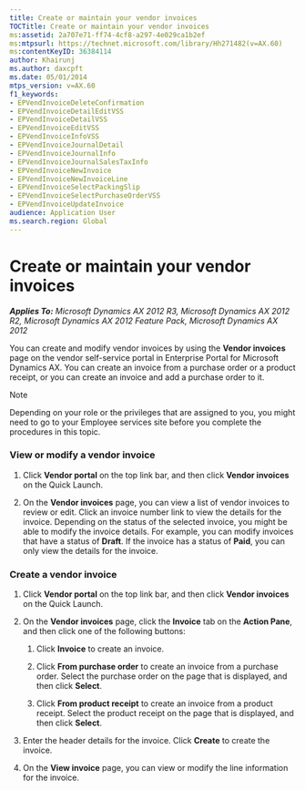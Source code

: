 ```yaml
---
title: Create or maintain your vendor invoices
TOCTitle: Create or maintain your vendor invoices
ms:assetid: 2a707e71-ff74-4cf8-a297-4e029ca1b2ef
ms:mtpsurl: https://technet.microsoft.com/library/Hh271482(v=AX.60)
ms:contentKeyID: 36384114
author: Khairunj
ms.author: daxcpft
ms.date: 05/01/2014
mtps_version: v=AX.60
f1_keywords:
- EPVendInvoiceDeleteConfirmation
- EPVendInvoiceDetailEditVSS
- EPVendInvoiceDetailVSS
- EPVendInvoiceEditVSS
- EPVendInvoiceInfoVSS
- EPVendInvoiceJournalDetail
- EPVendInvoiceJournalInfo
- EPVendInvoiceJournalSalesTaxInfo
- EPVendInvoiceNewInvoice
- EPVendInvoiceNewInvoiceLine
- EPVendInvoiceSelectPackingSlip
- EPVendInvoiceSelectPurchaseOrderVSS
- EPVendInvoiceUpdateInvoice
audience: Application User
ms.search.region: Global
---
```


# Create or maintain your vendor invoices 


_**Applies To:** Microsoft Dynamics AX 2012 R3, Microsoft Dynamics AX 2012 R2, Microsoft Dynamics AX 2012 Feature Pack, Microsoft Dynamics AX 2012_

You can create and modify vendor invoices by using the **Vendor invoices** page on the vendor self-service portal in Enterprise Portal for Microsoft Dynamics AX. You can create an invoice from a purchase order or a product receipt, or you can create an invoice and add a purchase order to it.


> [!NOTE]
> <P>Depending on your role or the privileges that are assigned to you, you might need to go to your Employee services site before you complete the procedures in this topic.</P>



### View or modify a vendor invoice

1.  Click **Vendor portal** on the top link bar, and then click **Vendor invoices** on the Quick Launch.

2.  On the **Vendor invoices** page, you can view a list of vendor invoices to review or edit. Click an invoice number link to view the details for the invoice. Depending on the status of the selected invoice, you might be able to modify the invoice details. For example, you can modify invoices that have a status of **Draft**. If the invoice has a status of **Paid**, you can only view the details for the invoice.

### Create a vendor invoice

1.  Click **Vendor portal** on the top link bar, and then click **Vendor invoices** on the Quick Launch.

2.  On the **Vendor invoices** page, click the **Invoice** tab on the **Action Pane**, and then click one of the following buttons:
    
    1.  Click **Invoice** to create an invoice.
    
    2.  Click **From purchase order** to create an invoice from a purchase order. Select the purchase order on the page that is displayed, and then click **Select**.
    
    3.  Click **From product receipt** to create an invoice from a product receipt. Select the product receipt on the page that is displayed, and then click **Select**.

3.  Enter the header details for the invoice. Click **Create** to create the invoice.

4.  On the **View invoice** page, you can view or modify the line information for the invoice.

  


